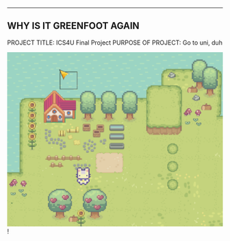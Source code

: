 ------------------------------------------------------------------------
WHY IS IT GREENFOOT AGAIN
------------------------------------------------------------------------

PROJECT TITLE: ICS4U Final Project
PURPOSE OF PROJECT: Go to uni, duh

![screenshot of game](https://github.com/BennyWu1210/ICS4U-Final-Project/blob/main/images/Project-preview.png?raw=true "Title")
!
